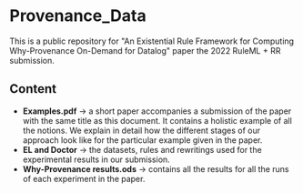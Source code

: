 # Provenance_Data
This is a public repository for "An Existential Rule Framework for
Computing Why-Provenance On-Demand for Datalog" paper the 2022 RuleML + RR submission.

 Content
------------
  * **Examples.pdf** -> a short paper accompanies a submission of the paper with the same
  title as this document. It contains a holistic example of all the notions. We explain
  in detail how the different stages of our approach look like for the particular
  example given in the paper.
  * **EL and Doctor** -> the datasets, rules and rewritings used for the experimental results in our submission.
  * **Why-Provenance results.ods** -> contains all the results for all the runs of each experiment in the paper.
